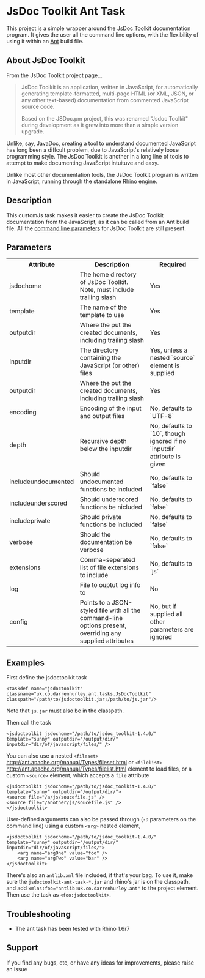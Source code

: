 JsDoc Toolkit Ant Task
======================

This project is a simple wrapper around the [JsDoc Toolkit](http://code.google.com/p/jsdoc-toolkit/) documentation program. It gives the user all the command line options, with the flexibility of using it within an [Ant](http://ant.apache.org/) build file.

About JsDoc Toolkit
-------------------

From the JsDoc Toolkit project page...

 > JsDoc Toolkit is an application, written in JavaScript, for automatically generating
 > template-formatted, multi-page HTML (or XML, JSON, or any other text-based)
 > documentation from commented JavaScript source code. 
 >
 > Based on the JSDoc.pm project, this was renamed "Jsdoc Toolkit" during development as it
 > grew into more than a simple version upgrade.

Unlike, say, JavaDoc, creating a tool to understand documented JavaScript has long been a diffcult problem, due to JavaScript's relatively loose programming style. The JsDoc Toolkit is another in a long line of tools to attempt to make documenting JavaScript intuituve and easy.

Unlike most other documentation tools, the JsDoc Toolkit program is written in JavaScript, running through the standalone [Rhino](http://www.mozilla.org/rhino/) engine.

Description
-----------

This customJs task makes it easier to create the JsDoc Toolkit documentation from the JavaScript, as it can be called from an Ant build file. All the [command line parameters](http://code.google.com/p/jsdoc-toolkit/wiki/CmdlineOptions) for JsDoc Toolkit are still present.

Parameters
----------

<table>
    <tr>
        <th>Attribute</th>
        <th>Description</th>
        <th>Required</th>
    </tr>
    <tr>
        <td>jsdochome</td>
        <td>The home directory of JsDoc Toolkit. Note, must include trailing slash</td>
        <td>Yes</td>
    </tr>
    <tr>
        <td>template</td>
        <td>The name of the template to use</td>
        <td>Yes</td>
    </tr>
    <tr>
        <td>outputdir</td>
        <td>Where the put the created documents, including trailing slash</td>
        <td>Yes</td>
    </tr>
    <tr>
        <td>inputdir</td>
        <td>The directory containing the JavaScript (or other) files</td>
        <td>Yes, unless a nested `source` element is supplied</td>
    </tr>
    <tr>
        <td>outputdir</td>
        <td>Where the put the created documents, including trailing slash</td>
        <td>Yes</td>
    </tr>
    <tr>
        <td>encoding</td>
        <td>Encoding of the input and output files</td>
        <td>No, defaults to `UTF-8`</td>
    </tr>
    <tr>
        <td>depth</td>
        <td>Recursive depth below the inputdir</td>
        <td>No, defaults to `10`, though ignored if no `inputdir` attribute is given</td>
    </tr>
    <tr>
        <td>includeundocumented</td>
        <td>Should undocumented functions be included</td>
        <td>No, defaults to `false`</td>
    </tr>
    <tr>
        <td>includeunderscored</td>
        <td>Should underscored functions be nicluded</td>
        <td>No, defaults to `false`</td>
    </tr>
    <tr>
        <td>includeprivate</td>
        <td>Should private functions be included</td>
        <td>No, defaults to `false`</td>
    </tr>
    <tr>
        <td>verbose</td>
        <td>Should the documentation be verbose</td>
        <td>No, defaults to `false`</td>
    </tr>
    <tr>
        <td>extensions</td>
        <td>Comma-seperated list of file extensions to include</td>
        <td>No, defaults to `js`</td>
    </tr>
    <tr>
        <td>log</td>
        <td>File to ouptut log info to</td>
        <td>No</td>
    </tr>
    <tr>
        <td>config</td>
        <td>Points to a JSON-styled file with all the command-line options present, overriding any supplied attributes</td>
        <td>No, but if supplied all other parameters are ignored</td>
    </tr>
</table>

Examples
--------

First define the jsdoctoolkit task

    <taskdef name="jsdoctoolkit" classname="uk.co.darrenhurley.ant.tasks.JsDocToolkit" classpath="/path/to/jsdoctoolkit.jar;/path/to/js.jar"/>

Note that `js.jar` must also be in the classpath.

Then call the task

    <jsdoctoolkit jsdochome="/path/to/jsdoc_toolkit-1.4.0/" template="sunny" outputdir="/output/dir/" inputdir="dir/of/javascript/files/" />

You can also use a nested `<fileset>` <http://ant.apache.org/manual/Types/fileset.html> or `<filelist>` <http://ant.apache.org/manual/Types/filelist.html> element to load files, or a custom `<source>` element, which accepts a `file` attribute

    <jsdoctoolkit jsdochome="/path/to/jsdoc_toolkit-1.4.0/" template="sunny" outputdir="/output/dir/">
	<source file="/a/js/soucefile.js" />
	<source file="/another/js/soucefile.js" />
    </jsdoctoolkit>

User-defined arguments can also be passed through (`-D` parameters on the command line) using a custom `<arg>` nested element,

    <jsdoctoolkit jsdochome="/path/to/jsdoc_toolkit-1.4.0/" template="sunny" outputdir="/output/dir/" inputdir="dir/of/javascript/files/">
        <arg name="argOne" value="foo" />
        <arg name="argTwo" value="bar" />
    </jsdoctoolkit>

There's also an `antlib.xml` file included, if that's your bag. To use it, make sure the `jsdoctoolkit-ant-task-*.jar` and rhino's jar is on the classpath, and add `xmlns:foo="antlib:uk.co.darrenhurley.ant"` to the project element. Then use the task as `<foo:jsdoctoolkit>`.

Troubleshooting
---------------

 * The ant task has been tested with Rhino 1.6r7

Support
-------

If you find any bugs, etc, or have any ideas for improvements, please raise an issue